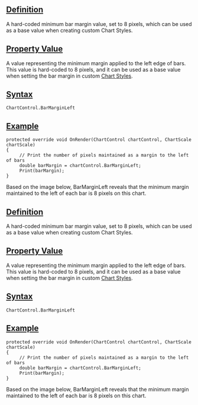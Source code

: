 ## [Definition](https://developer.ninjatrader.com/docs/desktop/barmarginleft\#definition)

A hard-coded minimum bar margin value, set to 8 pixels, which can be used as a base value when creating custom Chart Styles.

## [Property Value](https://developer.ninjatrader.com/docs/desktop/barmarginleft\#property-value)

A value representing the minimum margin applied to the left edge of bars. This value is hard-coded to 8 pixels, and it can be used as a base value when setting the bar margin in custom [Chart Styles](https://developer.ninjatrader.com/docs/desktop/chart_style).

## [Syntax](https://developer.ninjatrader.com/docs/desktop/barmarginleft\#syntax)

`ChartControl.BarMarginLeft`

## [Example](https://developer.ninjatrader.com/docs/desktop/barmarginleft\#example)

```jsx-150469391 csharp
protected override void OnRender(ChartControl chartControl, ChartScale chartScale)
{
     // Print the number of pixels maintained as a margin to the left of bars
     double barMargin = chartControl.BarMarginLeft;
     Print(barMargin);
}

```

Based on the image below, BarMarginLeft reveals that the minimum margin maintained to the left of each bar is 8 pixels on this chart.

## [Definition](https://developer.ninjatrader.com/docs/desktop/barmarginleft\#definition)

A hard-coded minimum bar margin value, set to 8 pixels, which can be used as a base value when creating custom Chart Styles.

## [Property Value](https://developer.ninjatrader.com/docs/desktop/barmarginleft\#property-value)

A value representing the minimum margin applied to the left edge of bars. This value is hard-coded to 8 pixels, and it can be used as a base value when setting the bar margin in custom [Chart Styles](https://developer.ninjatrader.com/docs/desktop/chart_style).

## [Syntax](https://developer.ninjatrader.com/docs/desktop/barmarginleft\#syntax)

`ChartControl.BarMarginLeft`

## [Example](https://developer.ninjatrader.com/docs/desktop/barmarginleft\#example)

```jsx-150469391 csharp
protected override void OnRender(ChartControl chartControl, ChartScale chartScale)
{
     // Print the number of pixels maintained as a margin to the left of bars
     double barMargin = chartControl.BarMarginLeft;
     Print(barMargin);
}

```

Based on the image below, BarMarginLeft reveals that the minimum margin maintained to the left of each bar is 8 pixels on this chart.